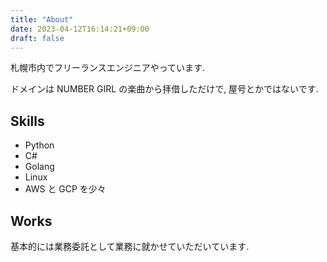 ```yaml
---
title: "About"
date: 2023-04-12T16:14:21+09:00
draft: false
---
```


札幌市内でフリーランスエンジニアやっています.

ドメインは NUMBER GIRL の楽曲から拝借しただけで, 屋号とかではないです.

## Skills

* Python
* C#
* Golang
* Linux
* AWS と GCP を少々

## Works

基本的には業務委託として業務に就かせていただいています.
